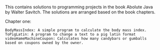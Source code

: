 This contains solutions to programming projects in the book Abolute Java by Walter Savitch. The solutions are arranged based on the book chapters.

Chapter one:

    BodyMassIndex: A simple program to calculate the body mass index.
    ToPigLatin: A program to change a text to a pig latin format
    videoHameMachineCoupon: Calculates how many candybars or gumballs based on coupons owned by the owner.